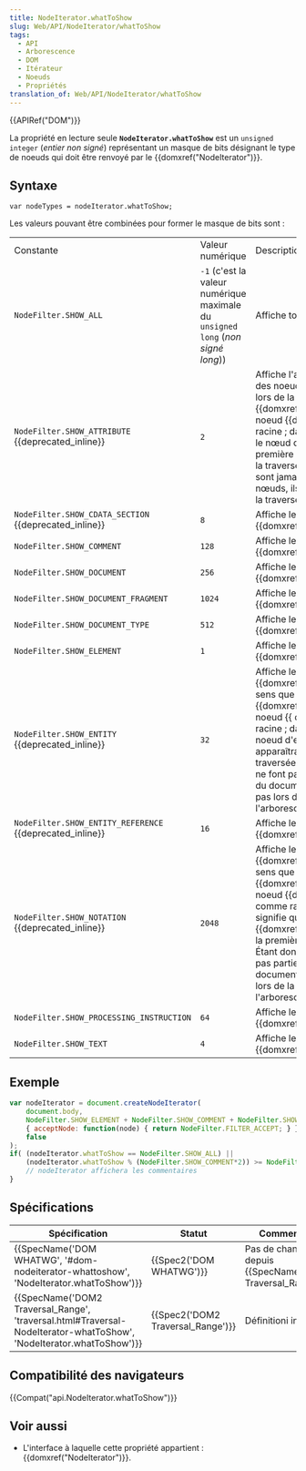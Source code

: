 ```yaml
---
title: NodeIterator.whatToShow
slug: Web/API/NodeIterator/whatToShow
tags:
  - API
  - Arborescence
  - DOM
  - Itérateur
  - Noeuds
  - Propriétés
translation_of: Web/API/NodeIterator/whatToShow
---
```

{{APIRef("DOM")}}

La propriété en lecture seule **`NodeIterator.whatToShow`** est un `unsigned integer` (_entier non signé_) représentant un masque de bits désignant le type de noeuds qui doit être renvoyé par le {{domxref("NodeIterator")}}.

## Syntaxe

    var nodeTypes = nodeIterator.whatToShow;

Les valeurs pouvant être combinées pour former le masque de bits sont :

<table class="standard-table">
  <tbody>
    <tr>
      <td class="header">Constante</td>
      <td class="header">Valeur numérique</td>
      <td class="header">Description</td>
    </tr>
    <tr>
      <td><code>NodeFilter.SHOW_ALL</code></td>
      <td>
        <code>-1</code> (c'est la valeur numérique maximale du
        <code>unsigned long</code> (<em>non signé long</em>))
      </td>
      <td>Affiche tous les noeuds.</td>
    </tr>
    <tr>
      <td>
        <code>NodeFilter.SHOW_ATTRIBUTE</code> {{deprecated_inline}}
      </td>
      <td><code>2</code></td>
      <td>
        Affiche l'attribut {{domxref("Attr")}} des noeuds. Cela n'a de sens
        que lors de la création d'un {{domxref("TreeWalker")}} avec un
        noeud {{domxref("Attr")}} comme racine ; dans ce cas, cela signifie
        que le nœud d'attribut apparaîtra dans la première position de
        l'itération ou de la traversée. Comme les attributs ne sont jamais des
        enfants d'autres nœuds, ils n'apparaissent pas lors de la traversée de
        l'arbre du document.
      </td>
    </tr>
    <tr>
      <td>
        <code>NodeFilter.SHOW_CDATA_SECTION</code> {{deprecated_inline}}
      </td>
      <td><code>8</code></td>
      <td>Affiche les noeuds {{domxref("CDATASection")}}.</td>
    </tr>
    <tr>
      <td><code>NodeFilter.SHOW_COMMENT</code></td>
      <td><code>128</code></td>
      <td>Affiche les noeuds {{domxref("Comment")}}.</td>
    </tr>
    <tr>
      <td><code>NodeFilter.SHOW_DOCUMENT</code></td>
      <td><code>256</code></td>
      <td>Affiche les noeuds {{domxref("Document")}}.</td>
    </tr>
    <tr>
      <td><code>NodeFilter.SHOW_DOCUMENT_FRAGMENT</code></td>
      <td><code>1024</code></td>
      <td>Affiche les noeuds {{domxref("DocumentFragment")}}.</td>
    </tr>
    <tr>
      <td><code>NodeFilter.SHOW_DOCUMENT_TYPE</code></td>
      <td><code>512</code></td>
      <td>Affiche les noeuds {{domxref("DocumentType")}}.</td>
    </tr>
    <tr>
      <td><code>NodeFilter.SHOW_ELEMENT</code></td>
      <td><code>1</code></td>
      <td>Affiche les noeuds {{domxref("Element")}}.</td>
    </tr>
    <tr>
      <td><code>NodeFilter.SHOW_ENTITY</code> {{deprecated_inline}}</td>
      <td><code>32</code></td>
      <td>
        Affiche les noeuds {{domxref("Entity")}}. Cela n'a de sens que
        lors de la création d'un {{domxref("TreeWalker")}} avec un noeud
        {{ domxref("Entity") }} comme racine ; dans ce cas, il signifie
        que le noeud d'entité {{domxref("Entity") }} apparaîtra à la
        première position de la traversée. Étant donné que les entités ne font
        pas partie de l'arborescence du document, elles n'apparaissent pas lors
        de la traversée de l'arborescence du document.
      </td>
    </tr>
    <tr>
      <td>
        <code>NodeFilter.SHOW_ENTITY_REFERENCE</code>
        {{deprecated_inline}}
      </td>
      <td><code>16</code></td>
      <td>Affiche les noeuds {{domxref("EntityReference")}}.</td>
    </tr>
    <tr>
      <td>
        <code>NodeFilter.SHOW_NOTATION</code> {{deprecated_inline}}
      </td>
      <td><code>2048</code></td>
      <td>
        Affiche les noeuds {{domxref("Notation")}}. Cela n'a de sens
        que lors de la création d'un {{domxref("TreeWalker")}} avec un
        noeud {{domxref("Notation")}} comme racine ; dans ce cas, il
        signifie que le noeud {{domxref("Notation")}} apparaîtra à la
        première position de la traversée. Étant donné que les entités ne font
        pas partie de l'arborescence du document, elles n'apparaissent pas lors
        de la traversée de l'arborescence du document.
      </td>
    </tr>
    <tr>
      <td><code>NodeFilter.SHOW_PROCESSING_INSTRUCTION</code></td>
      <td><code>64</code></td>
      <td>
        Affiche les noeuds {{domxref("ProcessingInstruction")}}.
      </td>
    </tr>
    <tr>
      <td><code>NodeFilter.SHOW_TEXT</code></td>
      <td><code>4</code></td>
      <td>Affiche les noeuds {{domxref("Text")}}.</td>
    </tr>
  </tbody>
</table>

## Exemple

```js
var nodeIterator = document.createNodeIterator(
    document.body,
    NodeFilter.SHOW_ELEMENT + NodeFilter.SHOW_COMMENT + NodeFilter.SHOW_TEXT,
    { acceptNode: function(node) { return NodeFilter.FILTER_ACCEPT; } },
    false
);
if( (nodeIterator.whatToShow == NodeFilter.SHOW_ALL) ||
    (nodeIterator.whatToShow % (NodeFilter.SHOW_COMMENT*2)) >= NodeFilter.SHOW_COMMENT) {
    // nodeIterator affichera les commentaires
}
```

## Spécifications

| Spécification                                                                                                                                            | Statut                                       | Commentaire                                                                |
| -------------------------------------------------------------------------------------------------------------------------------------------------------- | -------------------------------------------- | -------------------------------------------------------------------------- |
| {{SpecName('DOM WHATWG', '#dom-nodeiterator-whattoshow', 'NodeIterator.whatToShow')}}                                         | {{Spec2('DOM WHATWG')}}             | Pas de changement depuis {{SpecName('DOM2 Traversal_Range')}}. |
| {{SpecName('DOM2 Traversal_Range', 'traversal.html#Traversal-NodeIterator-whatToShow', 'NodeIterator.whatToShow')}} | {{Spec2('DOM2 Traversal_Range')}} | Définitioni initiale.                                                      |

## Compatibilité des navigateurs

{{Compat("api.NodeIterator.whatToShow")}}

## Voir aussi

- L'interface à laquelle cette propriété appartient : {{domxref("NodeIterator")}}.
